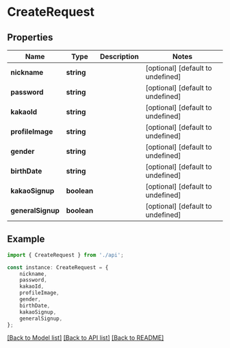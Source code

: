 # CreateRequest


## Properties

Name | Type | Description | Notes
------------ | ------------- | ------------- | -------------
**nickname** | **string** |  | [optional] [default to undefined]
**password** | **string** |  | [optional] [default to undefined]
**kakaoId** | **string** |  | [optional] [default to undefined]
**profileImage** | **string** |  | [optional] [default to undefined]
**gender** | **string** |  | [optional] [default to undefined]
**birthDate** | **string** |  | [optional] [default to undefined]
**kakaoSignup** | **boolean** |  | [optional] [default to undefined]
**generalSignup** | **boolean** |  | [optional] [default to undefined]

## Example

```typescript
import { CreateRequest } from './api';

const instance: CreateRequest = {
    nickname,
    password,
    kakaoId,
    profileImage,
    gender,
    birthDate,
    kakaoSignup,
    generalSignup,
};
```

[[Back to Model list]](../README.md#documentation-for-models) [[Back to API list]](../README.md#documentation-for-api-endpoints) [[Back to README]](../README.md)
